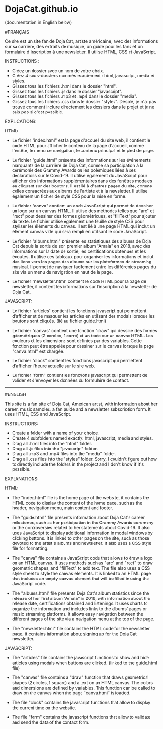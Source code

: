 # DojaCat.github.io

(documentation in English below)

#FRANÇAIS

Ce site est un site fan de Doja Cat, artiste américaine, avec des informations sur sa carrière, des extraits de musique, un guide pour les fans et un formulaire d'inscription à une newsletter. Il utilise HTML, CSS et JavaScript. 

INSTRUCTIONS :

- Créez un dossier avec un nom de votre choix.
- Créez 4 sous-dossiers nommés exactement : html, javascript, media et styles.
- Glissez tous les fichiers .html dans le dossier "html".
- Glissez tous les fichiers .js dans le dossier "javascript".
- Glissez tous les fichiers .mp3 et .mp4 dans le dossier "media".
- Glissez tous les fichiers .css dans le dossier "styles".
Désolé, je n'ai pas trouvé comment inclure directement les dossiers dans le projet et je ne sais pas si c'est possible.




EXPLICATIONS:

HTML:

- Le fichier "index.html" est la page d'accueil du site web, il contient le code HTML pour afficher le contenu de la page d'accueil, comme l'entête, le menu de navigation, le contenu principal et le pied de page.

- Le fichier "guide.html" présente des informations sur les événements marquants de la carrière de Doja Cat, comme sa participation à la cérémonie des Grammy Awards ou les polémiques liées à ses déclarations sur le Covid-19. Il utilise également du JavaScript pour afficher des informations supplémentaires dans des fenêtres modales en cliquant sur des boutons. Il est lié à d'autres pages du site, comme celles consacrées aux albums de l'artiste et à la newsletter. Il utilise également un fichier de style CSS pour la mise en forme.

- Le fichier "canva" contient un code JavaScript qui permet de dessiner un logo sur un canvas HTML. Il utilise des méthodes telles que "arc" et "rect" pour dessiner des formes géométriques, et "fillText" pour ajouter du texte. Le fichier utilise également une feuille de style CSS pour styliser les éléments du canvas. Il est lié à une page HTML qui inclut un élément canvas vide qui sera rempli en utilisant le code JavaScript.

- Le fichier "albums.html" présente les statistiques des albums de Doja Cat depuis la sortie de son premier album "Amala" en 2018, avec des informations sur la date de sortie, les certifications obtenues et les écoutes. Il utilise des tableaux pour organiser les informations et inclut des liens vers les pages des albums sur les plateformes de streaming musical. Il permet de naviguer facilement entre les différentes pages du site via un menu de navigation en haut de la page.

- Le fichier "newsletter.html" contient le code HTML pour la page de newsletter, il contient les informations sur l'inscription à la newsletter de Doja Cat.

JAVASCRIPT:

- Le fichier "articles" contient les fonctions javascript qui permettent d'afficher et de masquer les articles en utilisant des modals lorsque les boutons sont cliqués. (lié au fichier guide.html)

- Le fichier "canvas" contient une fonction "draw" qui dessine des formes géométriques (2 cercles, 1 carré) et un texte sur un canvas HTML. Les couleurs et les dimensions sont définies par des variables. Cette fonction peut être appelée pour dessiner sur le canvas lorsque la page "canva.html" est chargée.

- Le fichier "clock" contient les fonctions javascript qui permettent d'afficher l'heure actuelle sur le site web. 

- Le fichier "form" contient les fonctions javascript qui permettent de valider et d'envoyer les données du formulaire de contact.


________________________________________________________________________________________________


#ENGLISH

This site is a fan site of Doja Cat, American artist, with information about her career, music samples, a fan guide and a newsletter subscription form. It uses HTML, CSS and JavaScript. 

INSTRUCTIONS:

- Create a folder with a name of your choice.
- Create 4 subfolders named exactly: html, javascript, media and styles.
- Drag all .html files into the "html" folder.
- Drag all .js files into the "javascript" folder.
- Drag all .mp3 and .mp4 files into the "media" folder.
- Drag all .css files into the "styles" folder.
Sorry, I couldn't figure out how to directly include the folders in the project and I don't know if it's possible.




EXPLANATIONS:

HTML:

- The "index.html" file is the home page of the website, it contains the HTML code to display the content of the home page, such as the header, navigation menu, main content and footer.

- The "guide.html" file presents information about Doja Cat's career milestones, such as her participation in the Grammy Awards ceremony or the controversies related to her statements about Covid-19. It also uses JavaScript to display additional information in modal windows by clicking buttons. It is linked to other pages on the site, such as those devoted to the artist's albums and newsletter. It also uses a CSS style file for formatting.

- The "canva" file contains a JavaScript code that allows to draw a logo on an HTML canvas. It uses methods such as "arc" and "rect" to draw geometric shapes, and "fillText" to add text. The file also uses a CSS style sheet to style the canvas elements. It is linked to an HTML page that includes an empty canvas element that will be filled in using the JavaScript code.

- The "albums.html" file presents Doja Cat's album statistics since the release of her first album "Amala" in 2018, with information about the release date, certifications obtained and listenings. It uses charts to organize the information and includes links to the albums' pages on music streaming platforms. It allows easy navigation between the different pages of the site via a navigation menu at the top of the page.

- The "newsletter.html" file contains the HTML code for the newsletter page, it contains information about signing up for the Doja Cat newsletter.

JAVASCRIPT:

- The "articles" file contains the javascript functions to show and hide articles using modals when buttons are clicked. (linked to the guide.html file)

- The "canvas" file contains a "draw" function that draws geometrical shapes (2 circles, 1 square) and a text on an HTML canvas. The colors and dimensions are defined by variables. This function can be called to draw on the canvas when the page "canva.html" is loaded.

- The file "clock" contains the javascript functions that allow to display the current time on the website. 

- The file "form" contains the javascript functions that allow to validate and send the data of the contact form.
